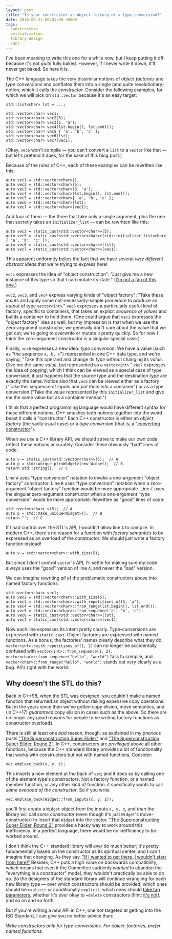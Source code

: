 ```yaml
---
layout: post
title: "Is your constructor an object-factory or a type-conversion?"
date: 2018-06-21 00:01:00 +0000
tags:
  constructors
  initialization
  library-design
  rant
---
```


I've been meaning to write this one for a while now, but I keep putting it off
because it's not *quite* fully baked. However, if I never write it down, it'll
never get baked. So here it is.

The C++ language takes the very dissimilar notions of _object factories_ and
_type conversions_ and conflates them into a single (and quite revolutionary) notion,
which it calls the _constructor_. Consider the following examples,
for which we will pick on `std::vector` because it's an easy target:

    std::list<char> lst = ...;

    std::vector<char> vec1;
    std::vector<char> vec2(5);
    std::vector<char> vec3(5, 'a');
    std::vector<char> vec4(lst.begin(), lst.end());
    std::vector<char> vec5 { 'a', 'b', 'c' };
    std::vector<char> vec6(lst);
    std::vector<char> vec7(vec1);

(Okay, `vec6` won't compile — you can't convert a `list` to a `vector` like that —
but let's pretend it does, for the sake of this blog post.)

Because of the rules of C++, each of these examples can be rewritten like this:

    auto vec1 = std::vector<char>();
    auto vec2 = std::vector<char>(5);
    auto vec3 = std::vector<char>(5, 'a');
    auto vec4 = std::vector<char>(lst.begin(), lst.end());
    auto vec5 = std::vector<char>{ 'a', 'b', 'c' };
    auto vec6 = std::vector<char>(lst);
    auto vec7 = std::vector<char>(vec1);

And four of them — the three that take only a single argument, plus the one that secretly
takes an `initializer_list` — can be rewritten like this:

    auto vec2 = static_cast<std::vector<char>>(5);
    auto vec5 = static_cast<std::vector<char>>(std::initializer_list<char>{ 'a', 'b', 'c' });
    auto vec6 = static_cast<std::vector<char>>(lst);
    auto vec7 = static_cast<std::vector<char>>(vec1);

This apparent uniformity belies the fact that we have several _very different abstract ideas_
that we're trying to express here!

`vec1` expresses the idea of "object construction": "Just give me a new instance of this type
so that I can mutate its state."
([I'm not a fan of this one.](/blog/2018/05/10/regular-should-not-imply-default-constructible/))

`vec2`, `vec3`, and `vec4` express varying kinds of "object factory": "Take these _inputs_ and apply
some not-necessarily-simple procedure to produce an _output_ of type `vector<int>`."
`vec5` expresses a particularly useful kind of factory, specific to containers, that takes an
explicit _sequence of values_ and builds a container to hold them. (One could argue that
`vec1` expresses the "object factory" idea as well, but my impression is that when we use
the zero-argument constructor, we generally don't care about the value that we get out; we're going
to overwrite or mutate it pretty quickly. So for now I think the zero-argument constructor
is a singular special case.)

Finally, `vec6` expresses a new idea: _type conversion_. We have a value (such as "the sequence
`a, b, c`") represented in one C++ data type, and we're saying, "Take this operand and change
its _type_ without changing its _value_. Give me the same _value_, but represented as a `vector<int>`."
`vec7` expresses the idea of _copying_, which I think can be viewed as a special case of type conversion;
it just happens that the source type and the destination type are exactly the same.
Notice also that `vec5` can be viewed either as a factory ("Take this sequence of inputs and
_put them into_ a container") or as a type conversion ("Take the value represented by this
`initializer_list` and give me the same value but as a container instead.")

I think that a perfect programming language would have different syntax for these different notions.
C++ smushes both notions together into the weird beast it calls a "constructor." Each C++ constructor
is either an _object factory_ (the sadly usual case) or a _type conversion_ (that is, a
"[converting constructor](https://en.cppreference.com/w/cpp/language/converting_constructor)").

When we _use_ a C++ library API, we should strive to make our own code reflect these notions accurately.
Consider these obviously "bad" lines of code:

    auto v = static_cast<std::vector<char>>(5);  // A
    auto p = std::unique_ptr<Widget>(new Widget);  // B
    return std::string();  // C

Line `A` uses "type conversion" notation to invoke a one-argument "object factory" constructor.
Line `B` uses "type conversion" notation when a zero-argument "object factory" function would be more appropriate.
Line `C` uses the singular zero-argument constructor when a one-argument "type conversion" would be more appropriate.
Rewritten as "good" lines of code:

    std::vector<char> v(5);  // A
    auto p = std::make_unique<Widget>();  // B
    return "";  // C

If I had control over the STL's API, I wouldn't allow line `A` to compile. In modern C++, there's
no reason for a function with _factory semantics_ to be expressed as an overload of the constructor.
We should just write a factory function instead!

    auto v = std::vector<char>::with_size(5);

But since I don't control `vector`'s API, I'll settle for making sure my code always uses
the "good" version of line `A`, and never the "bad" version.

We can imagine rewriting _all_ of the problematic constructors above into named factory functions:

    std::vector<char> vec1;
    auto vec2 = std::vector<char>::with_size(5);
    auto vec3 = std::vector<char>::with_repetitions_of(5, 'a');
    auto vec4 = std::vector<char>::from_range(lst.begin(), lst.end());
    auto vec5 = std::vector<char>::from_sequence('a', 'b', 'c');
    auto vec6 = static_cast<std::vector<char>>(lst);
    auto vec7 = static_cast<std::vector<char>>(vec1);

Now each line expresses its intent pretty clearly. Type-conversions are expressed with `static_cast`.
Object factories are expressed with named functions. As a bonus, the factories' names clearly describe
what they do. `vector<int>::with_repetitions_of(1, 2)` can no longer be accidentally confused with
`vector<int>::from_sequence(1, 2)`. `vector<char>::from_sequence("hello", "world")` fails to
compile, and `vector<char>::from_range("hello", "world")` stands out very clearly as a bug.
All's right with the world.


## Why doesn't the STL do this?

Back in C++98, when the STL was designed, you couldn't make a named function that returned an object
without risking expensive copy operations. But in the years since then we've gotten copy elision,
move semantics, and (in C++17) _guaranteed_ copy elision in cases such as the above. So there are
no longer any good reasons for people to be writing factory functions as constructor overloads.

There is still at least one _bad_ reason, though, as explained in my previous posts
["The Superconstructing Super Elider"](/blog/2018/03/29/the-superconstructing-super-elider)
and ["The Superconstructing Super Elider, Round 2"](/blog/2018/05/17/super-elider-round-2).
In C++, constructors are _privileged_ above all other functions, because the C++ standard library
provides a lot of functionality that works with constructors but not with named functions.
Consider:

    vec.emplace_back(x, y, z);

This inserts a new element at the back of `vec`; and it does so by calling one of the element type's
_constructors_. Not a factory function, or a named member function, or any other kind of function:
it specifically wants to call _some overload of the constructor_. So if you write

    vec.emplace_back(Widget::from_inputs(x, y, z));

you'll first create a `Widget` object from the inputs `x, y, z`, and _then_ the library will call
_some constructor_ (even though it's just `Widget`'s move-constructor) to insert that `Widget` into the vector.
["The Superconstructing Super Elider, Round 2"](/blog/2018/05/17/super-elider-round-2) provides
a hacky way to work around this inefficiency. In a perfect language, there would be no inefficiency
to _be_ worked around.

I don't think the C++ standard library will ever do much better; it's pretty fundamentally based
on the constructor as its spiritual center, and I can't imagine that changing.
As they say, ["If I wanted to get there, I wouldn't start from here!"](http://wiki.c2.com/?WouldntStartFromHere)
Besides, C++ puts a high value on backwards compatibility, which means that even if the Committee
suddenly _wanted_ to abandon the "everything is a constructor" model, they wouldn't practically
be able to do so. So the designers of the standard library will continue wrangling for each new
library type — over which constructors should be provided,
which ones should be `explicit` or conditionally `explicit`, which ones should
[take tag parameters](https://akrzemi1.wordpress.com/2016/06/29/competing-constructors/),
whether it's ever okay to `=delete` constructors
(hint: [it's not](https://cplusplus.github.io/LWG/issue2993)),
and so on and so forth.

But if you're writing a _new_ API in C++, one _not_ targeted at getting into the ISO Standard,
I can give you no better advice than:

_Write constructors only for type-conversions. For object-factories, prefer named functions._
